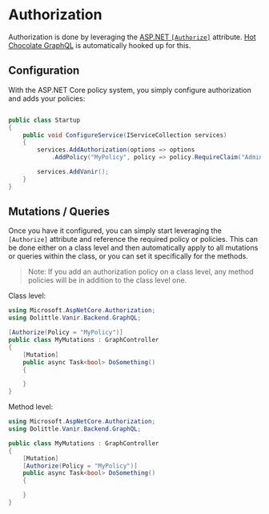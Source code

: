 # Authorization

Authorization is done by leveraging the [ASP.NET `[Authorize]`](https://docs.microsoft.com/en-us/aspnet/core/security/authorization/policies?view=aspnetcore-5.0)
attribute. [Hot Chocolate GraphQL](https://chillicream.com/docs/hotchocolate/v10/server/#supported-core-components) is automatically hooked up for this.

## Configuration

With the ASP.NET Core policy system, you simply configure authorization and adds your policies:

```csharp

public class Startup
{
    public void ConfigureService(IServiceCollection services)
    {
        services.AddAuthorization(options => options
            .AddPolicy("MyPolicy", policy => policy.RequireClaim("Admin")));

        services.AddVanir();
    }
}
```

## Mutations / Queries

Once you have it configured, you can simply start leveraging the `[Authorize]` attribute and reference the required
policy or policies. This can be done either on a class level and then automatically apply to all mutations or queries within
the class, or you can set it specifically for the methods.

> Note: If you add an authorization policy on a class level, any method policies will be in addition to the class level one.

Class level:

```csharp
using Microsoft.AspNetCore.Authorization;
using Dolittle.Vanir.Backend.GraphQL;

[Authorize(Policy = "MyPolicy")]
public class MyMutations : GraphController
{
    [Mutation]
    public async Task<bool> DoSomething()
    {

    }
}
```

Method level:

```csharp
using Microsoft.AspNetCore.Authorization;
using Dolittle.Vanir.Backend.GraphQL;

public class MyMutations : GraphController
{
    [Mutation]
    [Authorize(Policy = "MyPolicy")]
    public async Task<bool> DoSomething()
    {

    }
}
```
